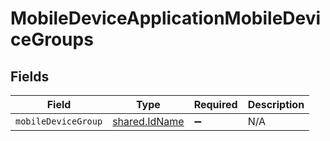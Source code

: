 # MobileDeviceApplicationMobileDeviceGroups


## Fields

| Field                                          | Type                                           | Required                                       | Description                                    |
| ---------------------------------------------- | ---------------------------------------------- | ---------------------------------------------- | ---------------------------------------------- |
| `mobileDeviceGroup`                            | [shared.IdName](../../models/shared/idname.md) | :heavy_minus_sign:                             | N/A                                            |